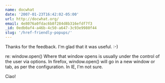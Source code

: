 ```yaml
---
name: docwhat
date: '2007-01-23T16:42:02-05:00'
url: http://docwhat.org/
email: 4e8076a0fdac6b8f284d8b316efdf7f3
_id: 0edb0af4-a46b-4c50-a647-3c93e9980f44
slug: '/href-friendly-popups/'
---
```


Thanks for the feedback. I'm glad that it was useful. :-)

re: window.open() Where that window opens is usually under the control of the
user via options. In firefox, window.open() will go in a new window or tab, as
per the configuration. In IE, I'm not sure.

Ciao!
